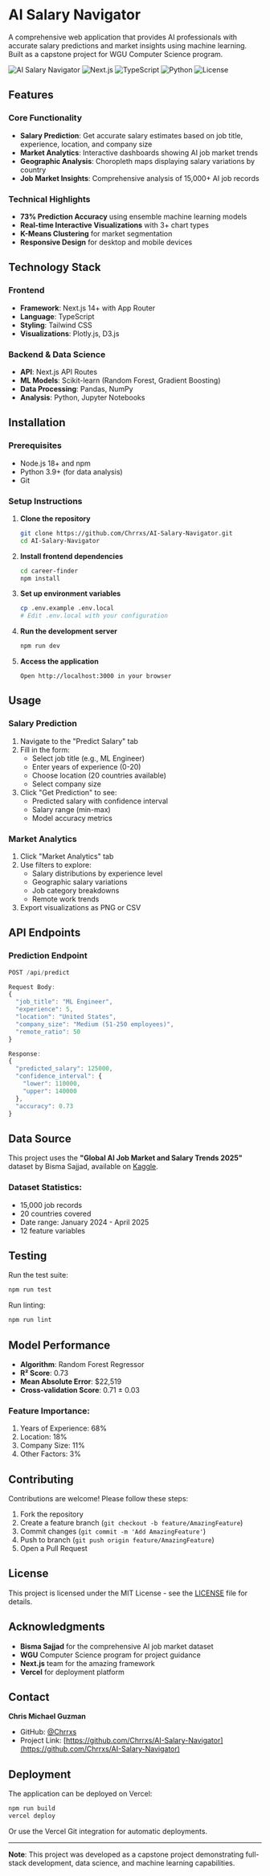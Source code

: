 # AI Salary Navigator

A comprehensive web application that provides AI professionals with accurate salary predictions and market insights using machine learning. Built as a capstone project for WGU Computer Science program.

![AI Salary Navigator](https://img.shields.io/badge/AI-Salary%20Navigator-blue)
![Next.js](https://img.shields.io/badge/Next.js-14.0-black)
![TypeScript](https://img.shields.io/badge/TypeScript-5.0-blue)
![Python](https://img.shields.io/badge/Python-3.9-green)
![License](https://img.shields.io/badge/License-MIT-yellow)

## Features

### Core Functionality
- **Salary Prediction**: Get accurate salary estimates based on job title, experience, location, and company size
- **Market Analytics**: Interactive dashboards showing AI job market trends
- **Geographic Analysis**: Choropleth maps displaying salary variations by country
- **Job Market Insights**: Comprehensive analysis of 15,000+ AI job records

### Technical Highlights
- **73% Prediction Accuracy** using ensemble machine learning models
- **Real-time Interactive Visualizations** with 3+ chart types
- **K-Means Clustering** for market segmentation
- **Responsive Design** for desktop and mobile devices

## Technology Stack

### Frontend
- **Framework**: Next.js 14+ with App Router
- **Language**: TypeScript
- **Styling**: Tailwind CSS
- **Visualizations**: Plotly.js, D3.js

### Backend & Data Science
- **API**: Next.js API Routes
- **ML Models**: Scikit-learn (Random Forest, Gradient Boosting)
- **Data Processing**: Pandas, NumPy
- **Analysis**: Python, Jupyter Notebooks

## Installation

### Prerequisites
- Node.js 18+ and npm
- Python 3.9+ (for data analysis)
- Git

### Setup Instructions

1. **Clone the repository**
   ```bash
   git clone https://github.com/Chrrxs/AI-Salary-Navigator.git
   cd AI-Salary-Navigator
   ```

2. **Install frontend dependencies**
   ```bash
   cd career-finder
   npm install
   ```

3. **Set up environment variables**
   ```bash
   cp .env.example .env.local
   # Edit .env.local with your configuration
   ```

4. **Run the development server**
   ```bash
   npm run dev
   ```

5. **Access the application**
   ```
   Open http://localhost:3000 in your browser
   ```

## Usage

### Salary Prediction
1. Navigate to the "Predict Salary" tab
2. Fill in the form:
   - Select job title (e.g., ML Engineer)
   - Enter years of experience (0-20)
   - Choose location (20 countries available)
   - Select company size
3. Click "Get Prediction" to see:
   - Predicted salary with confidence interval
   - Salary range (min-max)
   - Model accuracy metrics

### Market Analytics
1. Click "Market Analytics" tab
2. Use filters to explore:
   - Salary distributions by experience level
   - Geographic salary variations
   - Job category breakdowns
   - Remote work trends
3. Export visualizations as PNG or CSV

## API Endpoints

### Prediction Endpoint
```typescript
POST /api/predict

Request Body:
{
  "job_title": "ML Engineer",
  "experience": 5,
  "location": "United States",
  "company_size": "Medium (51-250 employees)",
  "remote_ratio": 50
}

Response:
{
  "predicted_salary": 125000,
  "confidence_interval": {
    "lower": 110000,
    "upper": 140000
  },
  "accuracy": 0.73
}
```

## Data Source

This project uses the **"Global AI Job Market and Salary Trends 2025"** dataset by Bisma Sajjad, available on [Kaggle](https://www.kaggle.com/datasets/bismasajjad/global-ai-job-market-and-salary-trends-2025).

### Dataset Statistics:
- 15,000 job records
- 20 countries covered
- Date range: January 2024 - April 2025
- 12 feature variables

## Testing

Run the test suite:
```bash
npm run test
```

Run linting:
```bash
npm run lint
```

## Model Performance

- **Algorithm**: Random Forest Regressor
- **R² Score**: 0.73
- **Mean Absolute Error**: $22,519
- **Cross-validation Score**: 0.71 ± 0.03

### Feature Importance:
1. Years of Experience: 68%
2. Location: 18%
3. Company Size: 11%
4. Other Factors: 3%

## Contributing

Contributions are welcome! Please follow these steps:

1. Fork the repository
2. Create a feature branch (`git checkout -b feature/AmazingFeature`)
3. Commit changes (`git commit -m 'Add AmazingFeature'`)
4. Push to branch (`git push origin feature/AmazingFeature`)
5. Open a Pull Request

## License

This project is licensed under the MIT License - see the [LICENSE](LICENSE) file for details.

## Acknowledgments

- **Bisma Sajjad** for the comprehensive AI job market dataset
- **WGU** Computer Science program for project guidance
- **Next.js** team for the amazing framework
- **Vercel** for deployment platform

## Contact

**Chris Michael Guzman**  
- GitHub: [@Chrrxs](https://github.com/Chrrxs)
- Project Link: [https://github.com/Chrrxs/AI-Salary-Navigator](https://github.com/Chrrxs/AI-Salary-Navigator)

## Deployment

The application can be deployed on Vercel:

```bash
npm run build
vercel deploy
```

Or use the Vercel Git integration for automatic deployments.

---

**Note**: This project was developed as a capstone project demonstrating full-stack development, data science, and machine learning capabilities.